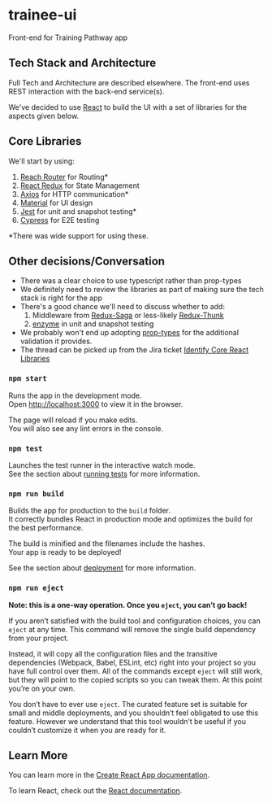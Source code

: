 # trainee-ui
Front-end for Training Pathway app

## Tech Stack and Architecture
Full Tech and Architecture are described elsewhere.  The front-end uses REST interaction with the back-end service(s).

We've decided to use [React](https://reactjs.org/) to build the UI with a set of libraries for the aspects given below. 

## Core Libraries
We'll start by using:
1. [Reach Router](https://reach.tech/router) for Routing*
2. [React Redux](https://react-redux.js.org/) for State Management
3. [Axios](https://github.com/axios/axios) for HTTP communication*
4. [Material](https://material-ui.com/) for UI design
5. [Jest](https://jestjs.io/) for unit and snapshot testing*
6. [Cypress](https://www.cypress.io/) for E2E testing

*There was wide support for using these.

## Other decisions/Conversation
- There was a clear choice to use typescript rather than prop-types
- We definitely need to review the libraries as part of making sure the tech stack is right for the app
- There's a good chance we'll need to discuss whether to add:
    1. Middleware from [Redux-Saga](https://redux-saga.js.org) or less-likely [Redux-Thunk](https://github.com/reduxjs/redux-thunk)
    2. [enzyme](https://github.com/airbnb/enzyme) in unit and snapshot testing
- We probably won't end up adopting [prop-types](https://github.com/facebook/prop-types) for the additional validation it provides.
- The thread can be picked up from the Jira ticket [Identify Core React Libraries](https://hee-tis.atlassian.net/browse/TISNEW-3581)

### `npm start`

Runs the app in the development mode.<br />
Open [http://localhost:3000](http://localhost:3000) to view it in the browser.

The page will reload if you make edits.<br />
You will also see any lint errors in the console.

### `npm test`

Launches the test runner in the interactive watch mode.<br />
See the section about [running tests](https://facebook.github.io/create-react-app/docs/running-tests) for more information.

### `npm run build`

Builds the app for production to the `build` folder.<br />
It correctly bundles React in production mode and optimizes the build for the best performance.

The build is minified and the filenames include the hashes.<br />
Your app is ready to be deployed!

See the section about [deployment](https://facebook.github.io/create-react-app/docs/deployment) for more information.

### `npm run eject`

**Note: this is a one-way operation. Once you `eject`, you can’t go back!**

If you aren’t satisfied with the build tool and configuration choices, you can `eject` at any time. This command will remove the single build dependency from your project.

Instead, it will copy all the configuration files and the transitive dependencies (Webpack, Babel, ESLint, etc) right into your project so you have full control over them. All of the commands except `eject` will still work, but they will point to the copied scripts so you can tweak them. At this point you’re on your own.

You don’t have to ever use `eject`. The curated feature set is suitable for small and middle deployments, and you shouldn’t feel obligated to use this feature. However we understand that this tool wouldn’t be useful if you couldn’t customize it when you are ready for it.

## Learn More

You can learn more in the [Create React App documentation](https://facebook.github.io/create-react-app/docs/getting-started).

To learn React, check out the [React documentation](https://reactjs.org/).
